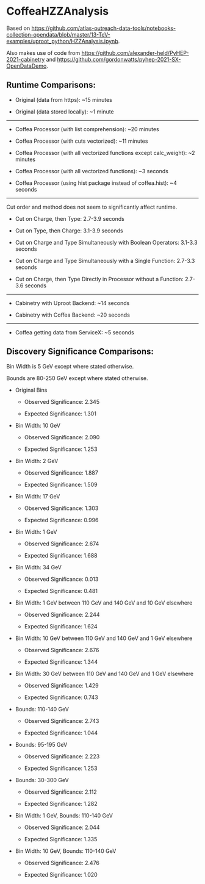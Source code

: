 # CoffeaHZZAnalysis

Based on https://github.com/atlas-outreach-data-tools/notebooks-collection-opendata/blob/master/13-TeV-examples/uproot_python/HZZAnalysis.ipynb.

Also makes use of code from https://github.com/alexander-held/PyHEP-2021-cabinetry and https://github.com/gordonwatts/pyhep-2021-SX-OpenDataDemo.

## Runtime Comparisons:

* Original (data from https): ~15 minutes

* Original (data stored locally): ~1 minute

---

* Coffea Processor (with list comprehension): ~20 minutes

* Coffea Processor (with cuts vectorized): ~11 minutes

* Coffea Processor (with all vectorized functions except calc_weight): ~2 minutes

* Coffea Processor (with all vectorized functions): ~3 seconds

* Coffea Processor (using hist package instead of coffea.hist): ~4 seconds

---

Cut order and method does not seem to significantly affect runtime.

* Cut on Charge, then Type: 2.7-3.9 seconds

* Cut on Type, then Charge: 3.1-3.9 seconds

* Cut on Charge and Type Simultaneously with Boolean Operators: 3.1-3.3 seconds

* Cut on Charge and Type Simultaneously with a Single Function: 2.7-3.3 seconds

* Cut on Charge, then Type Directly in Processor without a Function: 2.7-3.6 seconds

---

* Cabinetry with Uproot Backend: ~14 seconds

* Cabinetry with Coffea Backend: ~20 seconds

---

* Coffea getting data from ServiceX: ~5 seconds

## Discovery Significance Comparisons:

Bin Width is 5 GeV except where stated otherwise.

Bounds are 80-250 GeV except where stated otherwise.

* Original Bins

  * Observed Significance: 2.345

  * Expected Significance: 1.301

* Bin Width: 10 GeV

  * Observed Significance: 2.090

  * Expected Significance: 1.253

* Bin Width: 2 GeV

  * Observed Significance: 1.887

  * Expected Significance: 1.509

* Bin Width: 17 GeV

  * Observed Significance: 1.303

  * Expected Significance: 0.996

* Bin Width: 1 GeV

  * Observed Significance: 2.674

  * Expected Significance: 1.688

* Bin Width: 34 GeV

  * Observed Significance: 0.013

  * Expected Significance: 0.481

* Bin Width: 1 GeV between 110 GeV and 140 GeV and 10 GeV elsewhere

  * Observed Significance: 2.244

  * Expected Significance: 1.624

* Bin Width: 10 GeV between 110 GeV and 140 GeV and 1 GeV elsewhere

  * Observed Significance: 2.676

  * Expected Significance: 1.344

* Bin Width: 30 GeV between 110 GeV and 140 GeV and 1 GeV elsewhere

  * Observed Significance: 1.429

  * Expected Significance: 0.743

* Bounds: 110-140 GeV 

  * Observed Significance: 2.743

  * Expected Significance: 1.044

* Bounds: 95-195 GeV 

  * Observed Significance: 2.223

  * Expected Significance: 1.253

* Bounds: 30-300 GeV 

  * Observed Significance: 2.112

  * Expected Significance: 1.282

* Bin Width: 1 GeV, Bounds: 110-140 GeV 

  * Observed Significance: 2.044

  * Expected Significance: 1.335

* Bin Width: 10 GeV, Bounds: 110-140 GeV 

  * Observed Significance: 2.476

  * Expected Significance: 1.020
